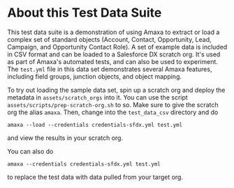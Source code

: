 # About this Test Data Suite

This test data suite is a demonstration of using Amaxa to extract or load a complex set of standard objects (Account, Contact, Opportunity, Lead, Campaign, and Opportunity Contact Role). A set of example data is included in CSV format and can be loaded to a Salesforce DX scratch org. It's used as part of Amaxa's automated tests, and can also be used to experiment. The `test.yml` file in this data set demonstrates several Amaxa features, including field groups, junction objects, and object mapping.

To try out loading the sample data set, spin up a scratch org and deploy the metadata in `assets/scratch_orgs` into it. You can use the script `assets/scripts/prep-scratch-org.sh` to so. Make sure to give the scratch org the alias `amaxa`. Then, change into the `test_data_csv` directory and do

    amaxa --load --credentials credentials-sfdx.yml test.yml

and view the results in your scratch org.

You can also do

    amaxa --credentials credentials-sfdx.yml test.yml

to replace the test data with data pulled from your target org.
